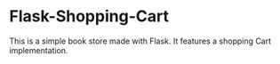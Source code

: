 # Flask-Shopping-Cart

This is a simple book store made with Flask. It features a shopping Cart implementation.
